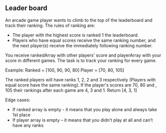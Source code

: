 ## Leader board

An arcade game player wants to climb to the top of the leaderboard and track their ranking.
The rules of ranking are:
- The player with the highest score is ranked 1 the leaderboard.
- Players who have equal scores receive the same ranking number, and the next player(s) receive
the immediately following ranking number.

You receive rankedArray with other players’ score and playerArray with your score in different games. The task is to track your ranking for every game.

Example:
Ranked = [100, 90, 90, 80]
Player = [70, 80, 105]

The ranked players will have ranks 1, 2, 2 and 3 respectively (Players with equal score have the same ranking). If the player's scores are 70, 80 and , 105 their rankings after each game
are 4, 3 and 1. Return [4, 3, 1]

Edge cases:
- If ranked array is empty - it means that you play alone and always take 1st place
- If player array is empty – it means that you didn’t play at all and can’t have any ranks
